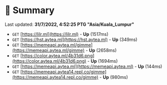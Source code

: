 # 📖 Summary
Last updated: **31/7/2022, 4:52:25 PTG "Asia/Kuala_Lumpur"**

- `GET` [https://lilr.ml](https://lilr.ml) - **Up** (1517ms)
- `GET` [https://hst.aytea.ml](https://hst.aytea.ml) - **Up** (349ms)
- `GET` [https://memeapi.aytea.ml/gimme](https://memeapi.aytea.ml/gimme) - **Up** (2658ms)
- `GET` [https://color.aytea.ml/4b31d6.png](https://color.aytea.ml/4b31d6.png) - **Up** (1694ms)
- `GET` [https://memeapi.aytea.ml](https://memeapi.aytea.ml) - **Up** (144ms)
- `GET` [https://memeapi.aytea14.repl.co/gimme](https://memeapi.aytea14.repl.co/gimme) - **Up** (980ms)

